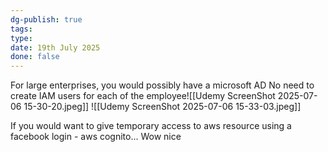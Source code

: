```yaml
---
dg-publish: true
tags: 
type: 
date: 19th July 2025
done: false
---
```

For large enterprises, you would possibly have a microsoft AD
No need to create IAM users for each of the employee![[Udemy ScreenShot 2025-07-06 15-30-20.jpeg]]
![[Udemy ScreenShot 2025-07-06 15-33-03.jpeg]]

If you would want to give temporary access to aws resource using a facebook login - aws cognito... Wow nice
